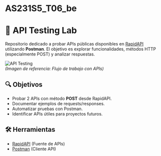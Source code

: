 # AS231S5_T06_be
# 🚀 API Testing Lab

Repositorio dedicado a probar APIs públicas disponibles en [RapidAPI](https://rapidapi.com/hub) utilizando **Postman**. El objetivo es explorar funcionalidades, métodos HTTP (especialmente POST) y analizar respuestas.

![API Testing](https://miro.medium.com/v2/resize:fit:1400/1*ZbnK4k6Z5ajfvZirwwmQ1Q.png)  
*(Imagen de referencia: Flujo de trabajo con APIs)*

## 🔍 Objetivos
- Probar 2 APIs con método **POST** desde RapidAPI.
- Documentar ejemplos de requests/responses.
- Automatizar pruebas con Postman.
- Identificar APIs útiles para proyectos futuros.

## 🛠 Herramientas
- [RapidAPI](https://rapidapi.com/hub) (Fuente de APIs)
- [Postman](https://www.postman.com/) (Cliente API)

